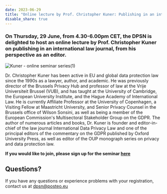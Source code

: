 ```yaml
---
date: 2023-06-29
title: "Online lecture by Prof. Christopher Kuner: Publishing in an international law journal: the editor’s perspective"
disable_share: true
---
```



### **On Thursday, 29 June, from 4.30-6.00pm CET,  the DPSN is delighted to host an online lecture by Prof. Christopher Kuner on publishing in an international law journal, from his perspective as an editor.** ### 

![Kuner - online seminar series(1)](https://github.com/dataprotectionscholarsnetwork/dataprotectionscholarsnetwork.github.io/assets/116156905/af3ee140-70db-4574-9473-51eb26abcf0c)


Dr. Christopher Kuner has been active in EU and global data protection law since the 1990s as a lawyer, author, and academic. He was previously director of the Brussels Privacy Hub and professor of law at the Vrije Universiteit Brussel (VUB), and has taught at the University of Cambridge, the European University Institute, and the Hague Academy of International Law. He is currently Affiliate Professor at the University of Copenhagen, a Visiting Fellow at Maastricht University, and Senior Privacy Counsel in the Brussels office of Wilson Sonsini, as well as being a member of the European Commission's Multisectoral Stakeholder Group on the GDPR. The author of numerous articles and books, Dr. Kuner is founder and editor-in-chief of the law journal International Data Privacy Law and one of the principal editors of the commentary on the GDPR published by Oxford University Press, as well as editor of the OUP monograph series on privacy and data protection law.

**If you would like to join, please sign up for the seminar [here](https://tinyurl.com/4uyep97y)**



## Questions? ##

If you have any questions or experience problems with your registration, contact us at dpsn@posteo.eu


